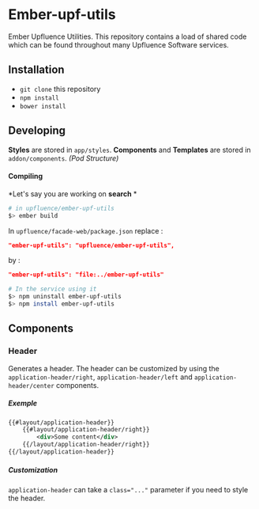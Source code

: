 # Ember-upf-utils

Ember Upfluence Utilities. This repository contains a load of shared code which can be found throughout many Upfluence Software services.

## Installation

* `git clone` this repository
* `npm install`
* `bower install`

## Developing

**Styles** are stored in `app/styles`.
**Components** and **Templates** are stored in `addon/components`. *(Pod Structure)*

#### Compiling
*Let's say you are working on **search** *

```bash
# in upfluence/ember-upf-utils
$> ember build
```

In `upfluence/facade-web/package.json` replace :
```json
"ember-upf-utils": "upfluence/ember-upf-utils",
```
by :
```json
"ember-upf-utils": "file:../ember-upf-utils"
```

```bash
# In the service using it
$> npm uninstall ember-upf-utils
$> npm install ember-upf-utils
```

## Components
### Header

Generates a header. The header can be customized by using the `application-header/right`, `application-header/left` and `application-header/center` components.

##### Exemple
```xml
{{#layout/application-header}}
	{{#layout/application-header/right}}
		<div>Some content</div>
	{{/layout/application-header/right}}
{{/layout/application-header}}
```

##### Customization
`application-header` can take a `class="..."` parameter if you need to style the header.
